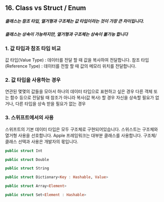 ## 16. Class vs Struct / Enum

##### 클래스는 참조 타입, 열거형과 구조체는 값 타입이라는 것이 가장 큰 차이입니다.
##### 클래스는 상속이 가능하지만, 열거형과 구조체는 상속이 불가능 합니다

### 1. 값 타입과 참조 타입 비교

값 타입(Value Type) : 데이터를 전달 할 때 값을 복사하여 전달합니다.
참조 타입(Reference Type) : 데이터를 전할 할 때 값의 메모리 위치를 전달합니다.

### 2. 값 타입을 사용하는 경우

연관된 몇몇의 값들을 모아서 하나의 데이터 타입으로 표현하고 싶은 경우
다른 객체 또는 함수 등으로 전달될 때 참조가 아니라 복사(값 복사) 할 경우
자신을 상속할 필요가 없거나, 다른 타입을 상속 받을 필요가 없는 경우

### 3. 스위프트에서의 사용

스위프트의 기본 데이터 타입은 모두 구조체로 구현되어있습니다.
스위스트는 구조체와 열거형 사용을 선호합니다.
Apple 프레임워크는 대부분 클래스를 사용합니다.
구조체/클래스 선택과 사용은 개발자의 몫입니다.

```Swift 
public struct Int

public struct Double

public struct String 

public struct Dictionary<Key : Hashable, Value>

public struct Array<Element>

public struct Set<Element : Hashable>
```
